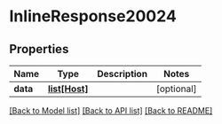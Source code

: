 # InlineResponse20024

## Properties
Name | Type | Description | Notes
------------ | ------------- | ------------- | -------------
**data** | [**list[Host]**](Host.md) |  | [optional] 

[[Back to Model list]](../README.md#documentation-for-models) [[Back to API list]](../README.md#documentation-for-api-endpoints) [[Back to README]](../README.md)

